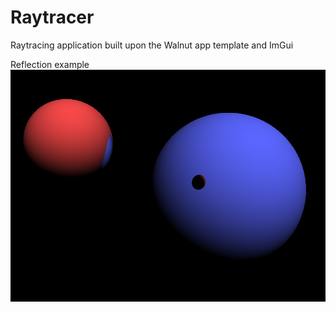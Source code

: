 # Raytracer
Raytracing application built upon the Walnut app template and ImGui

Reflection example
![reflection example](https://github.com/TMarwah/Raytracer/blob/master/Documentation/Reflection.png)
